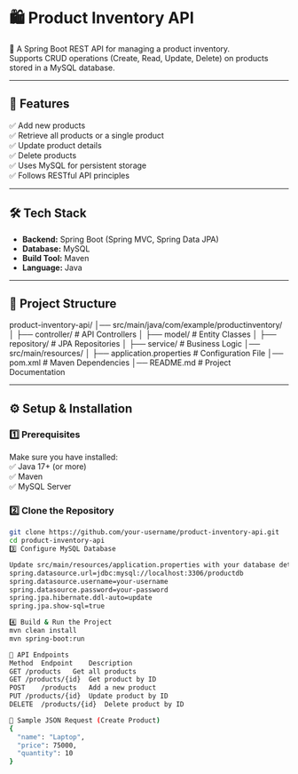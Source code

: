 # 🛍️ Product Inventory API  

📌 A Spring Boot REST API for managing a product inventory.  
Supports CRUD operations (Create, Read, Update, Delete) on products stored in a MySQL database.  

---

## 🚀 Features  
✅ Add new products  
✅ Retrieve all products or a single product  
✅ Update product details  
✅ Delete products  
✅ Uses MySQL for persistent storage  
✅ Follows RESTful API principles  

---

## 🛠️ Tech Stack  
- **Backend:** Spring Boot (Spring MVC, Spring Data JPA)  
- **Database:** MySQL  
- **Build Tool:** Maven  
- **Language:** Java  

---

## 📂 Project Structure  
product-inventory-api/ │── src/main/java/com/example/productinventory/ │ ├── controller/ # API Controllers │ ├── model/ # Entity Classes │ ├── repository/ # JPA Repositories │ ├── service/ # Business Logic │── src/main/resources/ │ ├── application.properties # Configuration File │── pom.xml # Maven Dependencies │── README.md # Project Documentation

---

## ⚙️ Setup & Installation  

### 1️⃣ Prerequisites  
Make sure you have installed:  
✅ Java 17+ (or more)  
✅ Maven  
✅ MySQL Server  

### 2️⃣ Clone the Repository  
```sh
git clone https://github.com/your-username/product-inventory-api.git
cd product-inventory-api
3️⃣ Configure MySQL Database

Update src/main/resources/application.properties with your database details:
spring.datasource.url=jdbc:mysql://localhost:3306/productdb
spring.datasource.username=your-username
spring.datasource.password=your-password
spring.jpa.hibernate.ddl-auto=update
spring.jpa.show-sql=true

4️⃣ Build & Run the Project
mvn clean install
mvn spring-boot:run

📌 API Endpoints
Method	Endpoint	Description
GET	/products	Get all products
GET	/products/{id}	Get product by ID
POST	/products	Add a new product
PUT	/products/{id}	Update product by ID
DELETE	/products/{id}	Delete product by ID

📝 Sample JSON Request (Create Product)
{
  "name": "Laptop",
  "price": 75000,
  "quantity": 10
}



